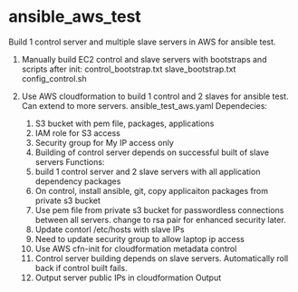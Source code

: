 # ansible_aws_test
Build 1 control server and multiple slave servers in AWS for ansible test.

1. Manually build EC2 control and slave servers with bootstraps and scripts after init:
	control_bootstrap.txt
	slave_bootstrap.txt
	config_control.sh

2. Use AWS cloudformation to build 1 control and 2 slaves for ansible test. Can extend to more servers.
	ansible_test_aws.yaml
	Dependecies:
    1. S3 bucket with pem file, packages, applications
    2. IAM role for S3 access
    3. Security group for My IP access only
    4. Building of control server depends on successful built of slave servers
  Functions:
    1. build 1 control server and 2 slave servers with all application dependency packages 
    2. On control, install ansible, git, copy applicaiton packages from private s3 bucket
    3. Use pem file from private s3 bucket for passwordless connections between all servers. change to rsa pair for enhanced security later.
    4. Update contorl /etc/hosts with slave IPs
    5. Need to update security group to allow laptop ip access
    6. Use AWS cfn-init for cloudformation metadata control
    7. Control server building depends on slave servers. Automatically roll back if control built fails.
    8. Output server public IPs in cloudformation Output
